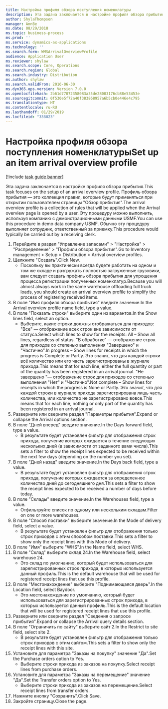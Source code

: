 ```yaml
---
title: Настройка профиля обзора поступления номенклатуры
description: Эта задача заключается в настройке профиля обзора прибытия.
author: ShylaThompson
manager: AnnBe
ms.date: 08/29/2018
ms.topic: business-process
ms.prod: ''
ms.service: dynamics-ax-applications
ms.technology: ''
ms.search.form: WMSArrivalOverviewProfile
audience: Application User
ms.reviewer: shylaw
ms.search.scope: Core, Operations
ms.search.region: Global
ms.search.industry: Distribution
ms.author: shylaw
ms.search.validFrom: 2016-06-30
ms.dyn365.ops.version: Version 7.0.0
ms.openlocfilehash: 2b61d77072358083a35de28003176cb88e53453e
ms.sourcegitcommit: 0f530e5f72a40f383868957a6b5cb0e446e4c795
ms.translationtype: HT
ms.contentlocale: ru-RU
ms.lasthandoff: 01/29/2019
ms.locfileid: "338023"
---
```

# <a name="set-up-an-item-arrival-overview-profile"></a><span data-ttu-id="006f2-103">Настройка профиля обзора поступления номенклатуры</span><span class="sxs-lookup"><span data-stu-id="006f2-103">Set up an item arrival overview profile</span></span>

[!include [task guide banner](../../includes/task-guide-banner.md)]

<span data-ttu-id="006f2-104">Эта задача заключается в настройке профиля обзора прибытия.</span><span class="sxs-lookup"><span data-stu-id="006f2-104">This task focuses on the setup of an arrival overview profile.</span></span> <span data-ttu-id="006f2-105">Профиль обзора прибытия — это коллекция правил, которые будут применяться при открытии пользователем страницы "Обзор прибытия".</span><span class="sxs-lookup"><span data-stu-id="006f2-105">The arrival overview profile is a collection of rules that will be applied when the Arrival overview page is opened by a user.</span></span> <span data-ttu-id="006f2-106">Эту процедуру можно выполнить, используя компанию с демонстрационными данными USMF.</span><span class="sxs-lookup"><span data-stu-id="006f2-106">You can use this procedure in demo data company USMF.</span></span> <span data-ttu-id="006f2-107">Обычно эту процедуру выполняет сотрудник, ответственный за приемку.</span><span class="sxs-lookup"><span data-stu-id="006f2-107">This procedure would typically be carried out by a receiving clerk.</span></span>





1. <span data-ttu-id="006f2-108">Перейдите в раздел "Управление запасами" > "Настройка" > "Распределение" > "Профили обзора прибытия".</span><span class="sxs-lookup"><span data-stu-id="006f2-108">Go to Inventory management > Setup > Distribution > Arrival overview profiles.</span></span>
2. <span data-ttu-id="006f2-109">Щелкните "Создать".</span><span class="sxs-lookup"><span data-stu-id="006f2-109">Click New.</span></span>
    * <span data-ttu-id="006f2-110">Поскольку вы практически всегда будете работать на одном и том же складе и разгружать полностью загруженные грузовики, вам следует создать профиль обзора прибытия для упрощения процесса регистрации полученных номенклатур.</span><span class="sxs-lookup"><span data-stu-id="006f2-110">Because you will almost always work in the same warehouse offloading full truck loads, you should create an arrival overview profile to simplify the process of registering received items.</span></span>  
3. <span data-ttu-id="006f2-111">В поле "Имя профиля обзора прибытия" введите значение.</span><span class="sxs-lookup"><span data-stu-id="006f2-111">In the Arrival overview profile name field, type a value.</span></span>
4. <span data-ttu-id="006f2-112">В поле "Показать строки" выберите один из вариантов.</span><span class="sxs-lookup"><span data-stu-id="006f2-112">In the Show lines field, select an option.</span></span>
    * <span data-ttu-id="006f2-113">Выберите, какие строки должны отображаться для приходов:   "Все" — отображение всех строк вне зависимости от статуса.</span><span class="sxs-lookup"><span data-stu-id="006f2-113">Select which lines to show for the receipts:   All – Show all lines, regardless of status.</span></span>   <span data-ttu-id="006f2-114">"В обработке" — отображение строк для приходов со степенью выполнения "Завершено" и "Частично".</span><span class="sxs-lookup"><span data-stu-id="006f2-114">In progress – Show lines for receipts in which the progress is Complete or Partly.</span></span> <span data-ttu-id="006f2-115">Это значит, что для каждой строки всё количество или его часть зарегистрированы в журнале прихода.</span><span class="sxs-lookup"><span data-stu-id="006f2-115">This means that for each line, either the full quantity or part of the quantity has been registered in an arrival journal.</span></span>   <span data-ttu-id="006f2-116">"Не завершено "— отображение строк для приходов со степенью выполнения "Нет" и "Частично".</span><span class="sxs-lookup"><span data-stu-id="006f2-116">Not complete – Show lines for receipts in which the progress is None or Partly.</span></span> <span data-ttu-id="006f2-117">Это значит, что для каждой строки в журнале прихода зарегистрирована лишь часть количества, или количество не зарегистрировано вовсе.</span><span class="sxs-lookup"><span data-stu-id="006f2-117">This means that for each line, nothing or only part of the quantity has been registered in an arrival journal.</span></span>  
5. <span data-ttu-id="006f2-118">Разверните или сверните раздел "Параметры прибытия".</span><span class="sxs-lookup"><span data-stu-id="006f2-118">Expand or collapse the Arrival options section.</span></span>
6. <span data-ttu-id="006f2-119">В поле "Дней вперед" введите значение.</span><span class="sxs-lookup"><span data-stu-id="006f2-119">In the Days forward field, type a value.</span></span>
    * <span data-ttu-id="006f2-120">В результате будет установлен фильтр для отображения строк прихода, получение которых ожидается в течение следующих нескольких дней (в зависимости от заданного вами числа).</span><span class="sxs-lookup"><span data-stu-id="006f2-120">This sets a filter to show the receipt lines expected to be received within the next few days (depending on the number you set).</span></span>  
7. <span data-ttu-id="006f2-121">В поле "Дней назад" введите значение.</span><span class="sxs-lookup"><span data-stu-id="006f2-121">In the Days back field, type a value.</span></span>
    * <span data-ttu-id="006f2-122">В результате будет установлен фильтр для отображения строк прихода, получение которых ожидается за определенное количество дней до сегодняшнего дня.</span><span class="sxs-lookup"><span data-stu-id="006f2-122">This sets a filter to show the receipt lines expected to be received a number of days before today.</span></span>  
8. <span data-ttu-id="006f2-123">В поле "Склады" введите значение.</span><span class="sxs-lookup"><span data-stu-id="006f2-123">In the Warehouses field, type a value.</span></span>
    * <span data-ttu-id="006f2-124">Отфильтруйте список по одному или нескольким складам.</span><span class="sxs-lookup"><span data-stu-id="006f2-124">Filter on one or more warehouses.</span></span>  
9. <span data-ttu-id="006f2-125">В поле "Способ поставки" выберите значение.</span><span class="sxs-lookup"><span data-stu-id="006f2-125">In the Mode of delivery field, select a value.</span></span>
    * <span data-ttu-id="006f2-126">В результате будет установлен фильтр для отображения только строк приходов с этим способом поставки.</span><span class="sxs-lookup"><span data-stu-id="006f2-126">This sets a filter to show only the receipt lines with this Mode of delivery.</span></span>  
10. <span data-ttu-id="006f2-127">В поле "Имя" выберите "WHS".</span><span class="sxs-lookup"><span data-stu-id="006f2-127">In the Name field, select WHS.</span></span>
11. <span data-ttu-id="006f2-128">В поле "Склад" выберите склад 24.</span><span class="sxs-lookup"><span data-stu-id="006f2-128">In the Warehouse field, select warehouse 24.</span></span>
    * <span data-ttu-id="006f2-129">Это склад по умолчанию, который будет использоваться для зарегистрированных строк прихода, в которых используется данный профиль.</span><span class="sxs-lookup"><span data-stu-id="006f2-129">This is the default warehouse that will be used for registered receipt lines that use this profile.</span></span>  
12. <span data-ttu-id="006f2-130">В поле "Местонахождение" выберите "Поднимающаяся дверь".</span><span class="sxs-lookup"><span data-stu-id="006f2-130">In the Location field, select Baydoor.</span></span>
    * <span data-ttu-id="006f2-131">Это местонахождение по умолчанию, который будет использоваться для зарегистрированных строк прихода, в которых используется данный профиль.</span><span class="sxs-lookup"><span data-stu-id="006f2-131">This is the default location that will be used for registered receipt lines that use this profile.</span></span>  
13. <span data-ttu-id="006f2-132">Разверните или сверните раздел "Сведения о запросе прибытия".</span><span class="sxs-lookup"><span data-stu-id="006f2-132">Expand or collapse the Arrival query details section.</span></span>
14. <span data-ttu-id="006f2-133">В поле "Ограничить по сайту" выберите сайт 2.</span><span class="sxs-lookup"><span data-stu-id="006f2-133">In the Restrict to site field, select site 2.</span></span>
    * <span data-ttu-id="006f2-134">В результате будет установлен фильтр для отображения только строк приходов с этим сайтом.</span><span class="sxs-lookup"><span data-stu-id="006f2-134">This sets a filter to show only the receipt lines with this site.</span></span>  
15. <span data-ttu-id="006f2-135">Установите для параметра "Заказы на покупку" значение "Да".</span><span class="sxs-lookup"><span data-stu-id="006f2-135">Set the Purchase orders option to Yes.</span></span>
    * <span data-ttu-id="006f2-136">Выберите строки прихода из заказов на покупку.</span><span class="sxs-lookup"><span data-stu-id="006f2-136">Select receipt lines from purchase orders.</span></span>  
16. <span data-ttu-id="006f2-137">Установите для параметра "Заказы на перемещение" значение "Да".</span><span class="sxs-lookup"><span data-stu-id="006f2-137">Set the Transfer orders option to Yes.</span></span>
    * <span data-ttu-id="006f2-138">Выберите строки прихода из заказов на перемещение.</span><span class="sxs-lookup"><span data-stu-id="006f2-138">Select receipt lines from transfer orders.</span></span>  
17. <span data-ttu-id="006f2-139">Нажмите кнопку "Сохранить".</span><span class="sxs-lookup"><span data-stu-id="006f2-139">Click Save.</span></span>
18. <span data-ttu-id="006f2-140">Закройте страницу.</span><span class="sxs-lookup"><span data-stu-id="006f2-140">Close the page.</span></span>

